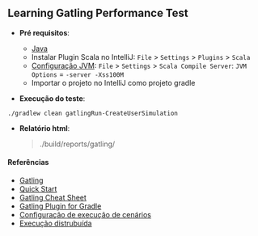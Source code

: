 ## Learning Gatling Performance Test

- **Pré requisitos**:
  - [Java](https://www.java.com/pt_BR/download/)  
  - Instalar Plugin Scala no IntelliJ: `File` > `Settings` > `Plugins` > `Scala`
  - [Configuração JVM](https://gatling.io/docs/current/installation#intellij-idea): `File` > `Settings` > `Scala Compile Server`: `JVM Options` = `-server -Xss100M`
  - Importar o projeto no IntelliJ como projeto gradle


- **Execução do teste**:
```
./gradlew clean gatlingRun-CreateUserSimulation
```

- **Relatório html**: 
  > ./build/reports/gatling/

#### Referências

- [Gatling](https://gatling.io/)
- [Quick Start](https://gatling.io/docs/current/quickstart)
- [Gatling Cheat Sheet](https://gatling.io/docs/current/cheat-sheet/)
- [Gatling Plugin for Gradle](https://github.com/lkishalmi/gradle-gatling-plugin)
- [Configuração de execução de cenários](https://gatling.io/docs/current/general/simulation_setup/#open-model)
- [Execução distrubuída](https://gatling.io/docs/current/cookbook/scaling_out)
